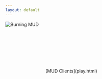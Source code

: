 ```yaml
---
layout: default
---
```

<style>
h1 {
    color: darkorange;
}
.teminal-container {
    display: flex;
    justify-content: center;
}
.terminal {
    width: 50%;
    margin-left: auto;
    margin-right: auto;
    padding: 10px;
}
.spacer {
    height: 50px;  /* or whatever height you desire */
    clear: both;  /* this ensures it doesn't get affected by floating elements, if any */
}
</style>

<div class="center">
<img src="{{ site.baseurl }} {% link /images/BurningMUD_ASCII_Logo.png %} " alt="Burning MUD">

<div class="spacer"></div>

<div class="terminal-container">
    <div id="terminal" class="terminal"></div>
</div>

<script>
const terminal = document.getElementById("terminal");
const lines = [
    "Out of the burning ashes,",
    "Rose a new life,",
    "A new creature,",
    "Born into the Burning world..."
];
const typeSpeed = 50;

let currentLineIndex = 0;
let currentCharIndex = 0;

function typeLine() {
    if (currentCharIndex < lines[currentLineIndex].length) {
        terminal.innerHTML += lines[currentLineIndex].charAt(currentCharIndex);
        currentCharIndex++;
        setTimeout(typeLine, typeSpeed);
    } else {
        terminal.innerHTML += '<br>';
        currentCharIndex = 0;
        currentLineIndex++;
        if (currentLineIndex < lines.length) {
            setTimeout(typeLine, 500); // 500ms delay between lines
        }
    }
}

typeLine();  // Start the typewriter effect
</script>
<div class="spacer"></div>
<div class="terminal">
[MUD Clients](play.html)
</div>